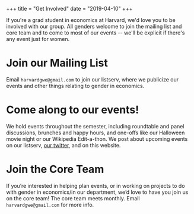 +++
title = "Get Involved"
date = "2019-04-10"
+++

If you're a grad student in economics at Harvard, we'd love you to be involved with our group. All genders welcome to join the mailing list and core team and to come to most of our events -- we'll be explicit if there's any event just for women.

# Join our Mailing List

Email `harvardgwe@gmail.com` to join our listserv, where we publicize our events and other things relating to gender in economics.

# Come along to our events!

We hold events throughout the semester, including roundtable and panel discussions, brunches and happy hours, and one-offs like our Halloween movie night or our Wikipedia Edit-a-thon. We post about upcoming events on our listserv, [our twitter](https://twitter.com/HarvardGWE), and on this website.

# Join the Core Team

If you’re interested in helping plan events, or in working on projects to do with gender in economics/in our department, we’d love to have you join us on the core team! The core team meets monthly. Email `harvardgwe@gmail.com` for more info.
